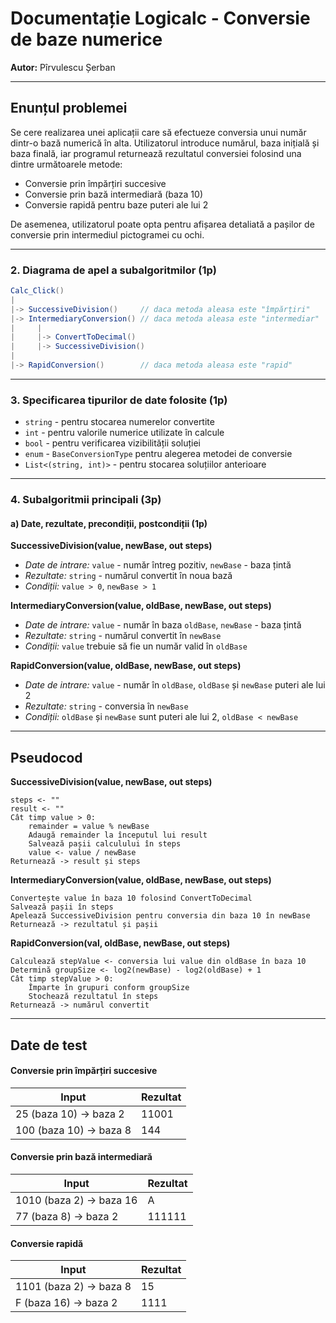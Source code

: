 # Documentație Logicalc - Conversie de baze numerice

**Autor:** Pîrvulescu Șerban

---

## Enunțul problemei
Se cere realizarea unei aplicații care să efectueze conversia unui număr dintr-o bază numerică în alta. Utilizatorul introduce numărul, baza inițială și baza finală, iar programul returnează rezultatul conversiei folosind una dintre următoarele metode:
- Conversie prin împărțiri succesive
- Conversie prin bază intermediară (baza 10)
- Conversie rapidă pentru baze puteri ale lui 2

De asemenea, utilizatorul poate opta pentru afișarea detaliată a pașilor de conversie prin intermediul pictogramei cu ochi.

---

### 2. Diagrama de apel a subalgoritmilor (1p)

```cs
Calc_Click()
|
|-> SuccessiveDivision()     // daca metoda aleasa este "împărțiri"
|-> IntermediaryConversion() // daca metoda aleasa este "intermediar"
|     |
|     |-> ConvertToDecimal()
|     |-> SuccessiveDivision()
|
|-> RapidConversion()        // daca metoda aleasa este "rapid"
```

---

### 3. Specificarea tipurilor de date folosite (1p)

- `string` - pentru stocarea numerelor convertite
- `int` - pentru valorile numerice utilizate în calcule
- `bool` - pentru verificarea vizibilității soluției
- `enum` - `BaseConversionType` pentru alegerea metodei de conversie
- `List<(string, int)>` - pentru stocarea soluțiilor anterioare

---

### 4. Subalgoritmii principali (3p)

#### a) Date, rezultate, precondiții, postcondiții (1p)

**SuccessiveDivision(value, newBase, out steps)**
- *Date de intrare:* `value` - număr întreg pozitiv, `newBase` - baza țintă
- *Rezultate:* `string` - numărul convertit în noua bază
- *Condiții:* `value > 0`, `newBase > 1`

**IntermediaryConversion(value, oldBase, newBase, out steps)**
- *Date de intrare:* `value` - număr în baza `oldBase`, `newBase` - baza țintă
- *Rezultate:* `string` - numărul convertit în `newBase`
- *Condiții:* `value` trebuie să fie un număr valid în `oldBase`

**RapidConversion(value, oldBase, newBase, out steps)**
- *Date de intrare:* `value` - număr în `oldBase`, `oldBase` și `newBase` puteri ale lui 2
- *Rezultate:* `string` - conversia în `newBase`
- *Condiții:* `oldBase` și `newBase` sunt puteri ale lui 2, `oldBase < newBase`

---

## Pseudocod

**SuccessiveDivision(value, newBase, out steps)**
```
steps <- ""
result <- ""
Cât timp value > 0:
    remainder = value % newBase
    Adaugă remainder la începutul lui result
    Salvează pașii calculului în steps
    value <- value / newBase
Returnează -> result și steps
```

**IntermediaryConversion(value, oldBase, newBase, out steps)**
```
Convertește value în baza 10 folosind ConvertToDecimal
Salvează pașii în steps
Apelează SuccessiveDivision pentru conversia din baza 10 în newBase
Returnează -> rezultatul și pașii
```

**RapidConversion(val, oldBase, newBase, out steps)**
```
Calculează stepValue <- conversia lui value din oldBase în baza 10
Determină groupSize <- log2(newBase) - log2(oldBase) + 1
Cât timp stepValue > 0:
    Împarte în grupuri conform groupSize
    Stochează rezultatul în steps
Returnează -> numărul convertit
```

---

## Date de test


#### Conversie prin împărțiri succesive
| Input       | Rezultat       |
|------------|-------------|
| 25 (baza 10) → baza 2 | 11001 |
| 100 (baza 10) → baza 8 | 144 |

#### Conversie prin bază intermediară
| Input       | Rezultat       |
|------------|-------------|
| 1010 (baza 2) → baza 16 | A |
| 77 (baza 8) → baza 2 | 111111 |

#### Conversie rapidă
| Input       | Rezultat       |
|------------|-------------|
| 1101 (baza 2) → baza 8 | 15 |
| F (baza 16) → baza 2 | 1111 |


